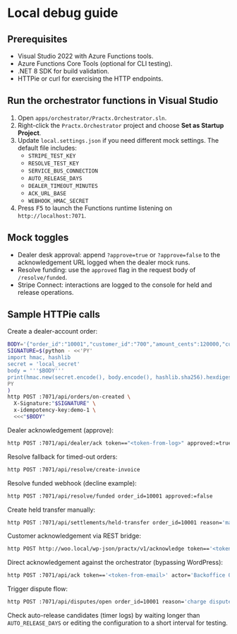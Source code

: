 # Local debug guide

## Prerequisites

- Visual Studio 2022 with Azure Functions tools.
- Azure Functions Core Tools (optional for CLI testing).
- .NET 8 SDK for build validation.
- HTTPie or curl for exercising the HTTP endpoints.

## Run the orchestrator functions in Visual Studio

1. Open `apps/orchestrator/Practx.Orchestrator.sln`.
2. Right-click the `Practx.Orchestrator` project and choose **Set as Startup Project**.
3. Update `local.settings.json` if you need different mock settings. The default file includes:
   - `STRIPE_TEST_KEY`
   - `RESOLVE_TEST_KEY`
   - `SERVICE_BUS_CONNECTION`
   - `AUTO_RELEASE_DAYS`
   - `DEALER_TIMEOUT_MINUTES`
   - `ACK_URL_BASE`
   - `WEBHOOK_HMAC_SECRET`
4. Press <kbd>F5</kbd> to launch the Functions runtime listening on `http://localhost:7071`.

## Mock toggles

- Dealer desk approval: append `?approve=true` or `?approve=false` to the acknowledgement URL logged when the dealer mock runs.
- Resolve funding: use the `approved` flag in the request body of `/resolve/funded`.
- Stripe Connect: interactions are logged to the console for held and release operations.

## Sample HTTPie calls

Create a dealer-account order:

```bash
BODY='{"order_id":"10001","customer_id":"700","amount_cents":120000,"currency":"usd","payment_method":"DealerAccount","dealer_name":"Acme Dental","ap_contact_email":"ap@example.com"}'
SIGNATURE=$(python - <<'PY'
import hmac, hashlib
secret = 'local_secret'
body = '''$BODY'''
print(hmac.new(secret.encode(), body.encode(), hashlib.sha256).hexdigest())
PY
)
http POST :7071/api/orders/on-created \
  X-Signature:"$SIGNATURE" \
  x-idempotency-key:demo-1 \
  <<<"$BODY"
```

Dealer acknowledgement (approve):

```bash
http POST :7071/api/dealer/ack token=="<token-from-log>" approved:=true actor="Dealer QA"
```

Resolve fallback for timed-out orders:

```bash
http POST :7071/api/resolve/create-invoice
```

Resolve funded webhook (decline example):

```bash
http POST :7071/api/resolve/funded order_id=10001 approved:=false
```

Create held transfer manually:

```bash
http POST :7071/api/settlements/held-transfer order_id=10001 reason='manual trigger'
```

Customer acknowledgement via REST bridge:

```bash
http POST http://woo.local/wp-json/practx/v1/acknowledge token=='<token-from-email>'
```

Direct acknowledgement against the orchestrator (bypassing WordPress):

```bash
http POST :7071/api/ack token=='<token-from-email>' actor='Backoffice QA'
```

Trigger dispute flow:

```bash
http POST :7071/api/disputes/open order_id=10001 reason='charge disputed by customer'
```

Check auto-release candidates (timer logs) by waiting longer than `AUTO_RELEASE_DAYS` or editing the configuration to a short interval for testing.
